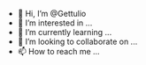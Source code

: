 - 👋 Hi, I’m @Gettulio
- 👀 I’m interested in ...
- 🌱 I’m currently learning ...
- 💞️ I’m looking to collaborate on ...
- 📫 How to reach me ...

<!---
Gettulio/Gettulio is a ✨ special ✨ repository because its `README.md` (this file) appears on your GitHub profile.
You can click the Preview link to take a look at your changes.
--->
